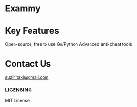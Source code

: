 # Exammy

# Key Features
Open-source, free to use
Go/Python
Advanced anti-cheat tools

# Contact Us
suzihitaki@gmail.com

### LICENSING
MIT License
